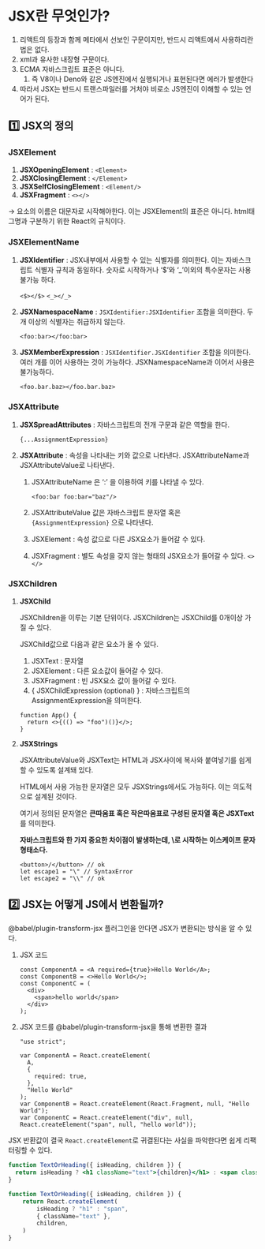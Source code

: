 # JSX란 무엇인가?

1. 리액트의 등장과 함께 메타에서 선보인 구문이지만, 반드시 리액트에서 사용하리란 법은 없다.
2. xml과 유사한 내장형 구문이다.
3. ECMA 자바스크립트 표준은 아니다.
   1. 즉 V8이나 Deno와 같은 JS엔진에서 실행되거나 표현된다면 에러가 발생한다
4. 따라서 JSX는 반드시 트랜스파일러를 거처야 비로소 JS엔진이 이해할 수 있는 언어가 된다.

## 1️⃣ JSX의 정의

### JSXElement

1. **JSXOpeningElement** : `<Element>`
2. **JSXClosingElement** : `</Element>`
3. **JSXSelfClosingElement** : `<Element/>`
4. **JSXFragment** : `<></>`

→ 요소의 이름은 대문자로 시작해야한다. 이는 JSXElement의 표준은 아니다. html태그명과 구분하기 위한 React의 규칙이다.

### JSXElementName

1. **JSXIdentifier** : JSX내부에서 사용할 수 있는 식별자를 의미한다. 이는 자바스크립트 식별자 규칙과 동일하다. 숫자로 시작하거나 ‘$’와 ‘\_’이외의 특수문자는 사용 불가능 하다.

   `<$></$>` `<_></_>`

2. **JSXNamespaceName** : `JSXIdentifier:JSXIdentifier` 조합을 의미한다. 두 개 이상의 식별자는 취급하지 않는다.

   `<foo:bar></foo:bar>`

3. **JSXMemberExpression** : `JSXIdentifier.JSXIdentifier` 조합을 의미한다. 여러 개를 이어 사용하는 것이 가능하다. JSXNamespaceName과 이어서 사용은 불가능하다.

   `<foo.bar.baz></foo.bar.baz>`

### JSXAttribute

1. **JSXSpreadAttributes** : 자바스크립트의 전개 구문과 같은 역할을 한다.

   `{...AssignmentExpression}`

2. **JSXAttribute** : 속성을 나타내는 키와 값으로 나타낸다. JSXAttributeName과 JSXAttributeValue로 나타낸다.

   1. JSXAttributeName 은 ‘:’ 을 이용하여 키를 나타낼 수 있다.

      `<foo:bar foo:bar="baz"/>`

   2. JSXAttributeValue 값은 자바스크립트 문자열 혹은 `{AssignmentExpression}` 으로 나타낸다.
   3. JSXElement : 속성 값으로 다른 JSX요소가 들어갈 수 있다.
   4. JSXFragment : 별도 속성을 갖지 않는 형태의 JSX요소가 들어갈 수 있다. `<></>`

### JSXChildren

1. **JSXChild**

   JSXChildren을 이루는 기본 단위이다. JSXChildren는 JSXChild를 0개이상 가질 수 있다.

   JSXChild값으로 다음과 같은 요소가 올 수 있다.

   1. JSXText : 문자열
   2. JSXElement : 다른 요소값이 들어갈 수 있다.
   3. JSXFragment : 빈 JSX요소 값이 들어갈 수 있다.
   4. { JSXChildExpression (optional) } : 자바스크립트의 AssignmentExpression을 의미한다.

   ```tsx
   function App() {
     return <>{(() => "foo")()}</>;
   }
   ```

2. **JSXStrings**

   JSXAttributeValue와 JSXText는 HTML과 JSX사이에 복사와 붙여넣기를 쉽게 할 수 있도록 설계돼 있다.

   HTML에서 사용 가능한 문자열은 모두 JSXStrings에서도 가능하다. 이는 의도적으로 설계된 것이다.

   여기서 정의된 문자열은 **큰따옴표 혹은 작은따옴표로 구성된 문자열 혹은 JSXText**를 의미한다.

   **자바스크립트와 한 가지 중요한 차이점이 발생하는데, \로 시작하는 이스케이프 문자 형태소다.**

   ```tsx
   <button>/</button> // ok
   let escape1 = "\" // SyntaxError
   let escape2 = "\\" // ok
   ```

## 2️⃣ JSX는 어떻게 JS에서 변환될까?

@babel/plugin-transform-jsx 플러그인을 안다면 JSX가 변환되는 방식을 알 수 있다.

1. JSX 코드

   ```tsx
   const ComponentA = <A required={true}>Hello World</A>;
   const ComponentB = <>Hello World</>;
   const ComponentC = (
     <div>
       <span>hello world</span>
     </div>
   );
   ```

2. JSX 코드를 @babel/plugin-transform-jsx을 통해 변환한 결과

   ```tsx
   "use strict";

   var ComponentA = React.createElement(
     A,
     {
       required: true,
     },
     "Hello World"
   );
   var ComponentB = React.createElement(React.Fragment, null, "Hello World");
   var ComponentC = React.createElement("div", null, React.createElement("span", null, "hello world"));
   ```

JSX 반환값이 결국 `React.createElement`로 귀결된다는 사실을 파악한다면 쉽게 리팩터링할 수 있다.

```jsx
function TextOrHeading({ isHeading, children }) {
  return isHeading ? <h1 className="text">{children}</h1> : <span className="text">{children}</span>;
}
```

```jsx
function TextOrHeading({ isHeading, children }) {
	return React.createElement(
		isHeading ? "h1" : "span",
		{ className="text" },
		children,
	)
}
```

